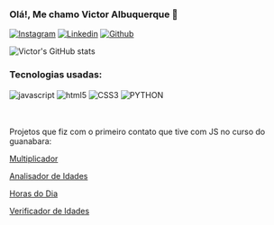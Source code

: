 
### Olá!, Me chamo Victor Albuquerque 🤙


[![Instagram](https://img.shields.io/badge/Instagram-E4405F?style=for-the-badge&logo=instagram&logoColor=white)](https://www.instagram.com/albqvxc/)
[![Linkedin](https://img.shields.io/badge/LinkedIn-0077B5?style=for-the-badge&logo=linkedin&logoColor=white)](https://www.linkedin.com/in/albqvictor/)
[![Github](https://img.shields.io/badge/GitHub-100000?style=for-the-badge&logo=github&logoColor=white)](https://github.com/albqvictor1508)


![Victor's GitHub stats](https://github-readme-stats.vercel.app/api?username=albqvictor1508&show_icons=true&theme=radical)

### Tecnologias usadas:

<div style="display">
<img align="center" alt="javascript" src="https://img.shields.io/badge/JavaScript-F7DF1E?style=for-the-badge&logo=javascript&logoColor=black"/>

<img align="center" alt="html5" src="https://img.shields.io/badge/HTML5-E34F26?style=for-the-badge&logo=html5&logoColor=white"/>

<img align="center" alt="CSS3" src="https://img.shields.io/badge/CSS3-1572B6?style=for-the-badge&logo=css3&logoColor=white"/>

<img align="center" alt="PYTHON" src="	https://img.shields.io/badge/Python-3776AB?style=for-the-badge&logo=python&logoColor=white"/>
</div>
 <br/>
 <br/>
 
Projetos que fiz com o primeiro contato que tive com JS no curso do guanabara:
<br>

[Multiplicador](https://albqvictor1508.github.io/guanabara-js/moduloC/)

[Analisador de Idades](https://albqvictor1508.github.io/guanabara-js/moduloD/idades.html)

[Horas do Dia](https://albqvictor1508.github.io/guanabara-js/moduloD/exercicios/hora/horas.html)

[Verificador de Idades](https://albqvictor1508.github.io/guanabara-js/moduloD/exercicios/idade-estadocivil/)


